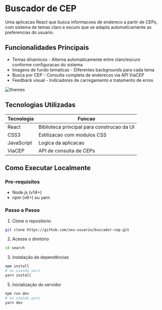 # Buscador de CEP
Uma aplicacao React que busca informacoes de endereco a partir de CEPs, com sistema de temas claro e escuro que se adapta automaticamente as preferencias do usuario.

## Funcionalidades Principais

- Temas dinamicos - Alterna automaticamente entre claro/escuro conforme configuracao do sistema
- Imagens de fundo tematicas - Diferentes backgrounds para cada tema
- Busca por CEP - Consulta completa de enderecos via API ViaCEP
- Feedback visual - Indicadores de carregamento e tratamento de erros
  
![themes](https://github.com/user-attachments/assets/61b3c371-809c-4523-a2d1-270ad32ac3ed)

## Tecnologias Utilizadas

| Tecnologia | Funcao |
|------------|--------|
| React | Biblioteca principal para construcao da UI |
| CSS3 | Estilizacao com modulos CSS |
| JavaScript | Logica da aplicacao |
| ViaCEP | API de consulta de CEPs |

## Como Executar Localmente

### Pre-requisitos

- Node.js (v14+)
- npm (v6+) ou yarn

### Passo a Passo

1. Clone o repositorio:
```bash
git clone https://github.com/seu-usuario/buscador-cep.git
```
2. Acesse o diretório
```bash
cd search
```
3. Instalação de dependências
```bash
npm install
# ou usando yarn
yarn install
```
5. Inicialização do servidor
```bash
npm run dev
# ou usando yarn
yarn dev
```
